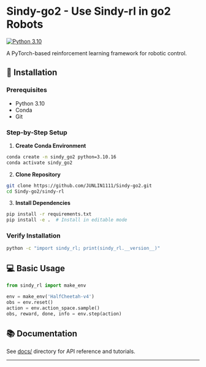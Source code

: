 # Sindy-go2 - Use Sindy-rl in go2 Robots

[![Python 3.10](https://img.shields.io/badge/python-3.10%2B-blue.svg)](https://www.python.org/)


A PyTorch-based reinforcement learning framework for robotic control.

## 🚀 Installation

### Prerequisites
- Python 3.10
- Conda 
- Git

### Step-by-Step Setup

1. **Create Conda Environment**
```bash
conda create -n sindy_go2 python=3.10.16
conda activate sindy_go2
```

2. **Clone Repository**
```bash
git clone https://github.com/JUNLIN1111/Sindy-go2.git
cd Sindy-go2/sindy-rl
```

3. **Install Dependencies**
```bash
pip install -r requirements.txt
pip install -e .  # Install in editable mode
```

### Verify Installation
```bash
python -c "import sindy_rl; print(sindy_rl.__version__)"
```

## 💻 Basic Usage
```python
from sindy_rl import make_env

env = make_env('HalfCheetah-v4')
obs = env.reset()
action = env.action_space.sample()
obs, reward, done, info = env.step(action)
```

## 📚 Documentation
See [docs/](docs/) directory for API reference and tutorials.

---

